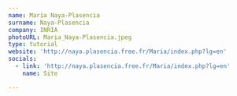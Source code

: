 ```yaml
---
name: María Naya-Plasencia
surname: Naya-Plasencia
company: INRIA
photoURL: Maria_Naya-Plasencia.jpeg
type: tutorial
website: 'http://naya.plasencia.free.fr/Maria/index.php?lg=en'
socials:
  - link: 'http://naya.plasencia.free.fr/Maria/index.php?lg=en'
    name: Site

---
```

